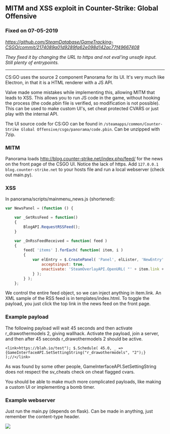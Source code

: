 ## MITM and XSS exploit in Counter-Strike: Global Offensive

### Fixed on 07-05-2019
*https://github.com/SteamDatabase/GameTracking-CSGO/commit/2174089a01d9289fa62e098d142ac77f49667408*

*They fixed it by changing the URL to https and not eval'ing unsafe input. Still plenty of entrypoints.*

---

CS:GO uses the source 2 component Panorama for its UI. It's very much like Electron, in that it is a HTML renderer with a JS API. 

Valve made some mistakes while implementing this, allowing MITM that leads to XSS. This allows you to run JS code in the game, without hooking the process (the code.pbin file is verified, so modification is not possible). This can be used to make custom UI's, set cheat protected CVARS or just play with the internal API.

The UI source code for CS:GO can be found in ```/steamapps/common/Counter-Strike Global Offensive/csgo/panorama/code.pbin```. Can be unzipped with 7zip.

### MITM
Panorama loads http://blog.counter-strike.net/index.php/feed/ for the news on the front page of the CSGO UI. Notice the lack of https. Add ```127.0.0.1 blog.counter-strike.net``` to your hosts file and run a local webserver (check out main.py).

### XSS
In panorama/scripts/mainmenu_news.js (shortened):
```javascript
var NewsPanel = (function () {

	var _GetRssFeed = function()
	{
		BlogAPI.RequestRSSFeed();
	}

	var _OnRssFeedReceived = function( feed )
	{
		feed[ 'items' ].forEach( function( item, i )
		{
			var elEntry = $.CreatePanel( 'Panel', elLister, 'NewEntry' + i, {
				acceptsinput: true,
				onactivate: 'SteamOverlayAPI.OpenURL( "' + item.link + '" );'
			} );
		} );
	};
```

We control the entire feed object, so we can inject anything in item.link. An XML sample of the RSS feed is in templates/index.html. To toggle the payload, you just click the top link in the news feed on the front page.

### Example payload
The following payload will wait 45 seconds and then activate r_drawothermodels 2, giving wallhack. Activate the payload, join a server, and then after 45 seconds r_drawothermodels 2 should be active. 

```		
<link>https://blah.io/test"); $.Schedule( 45.0, _ => {GameInterfaceAPI.SetSettingString("r_drawothermodels", "2");} );//</link>
```
As was found by some other people, GameInterfaceAPI.SetSettingString does not respect the sv_cheats check on cheat flagged cvars.

You should be able to make much more complicated payloads, like making a custom UI or implementing a bomb timer.

### Example webserver
Just run the main.py (depends on flask). Can be made in anything, just remember the content-type header.

![](a.gif)

